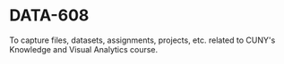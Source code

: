 # DATA-608

To capture files, datasets, assignments, projects, etc. related to CUNY's Knowledge and Visual Analytics course.
